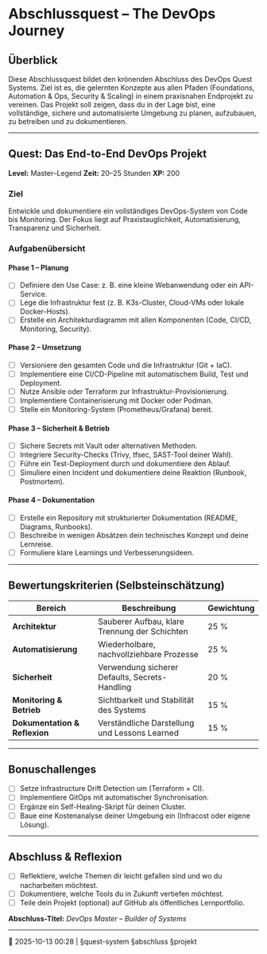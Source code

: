 # Abschlussquest – The DevOps Journey

## Überblick

Diese Abschlussquest bildet den krönenden Abschluss des DevOps Quest Systems.
Ziel ist es, die gelernten Konzepte aus allen Pfaden (Foundations, Automation & Ops, Security & Scaling) in einem praxisnahen Endprojekt zu vereinen.
Das Projekt soll zeigen, dass du in der Lage bist, eine vollständige, sichere und automatisierte Umgebung zu planen, aufzubauen, zu betreiben und zu dokumentieren.

---

## Quest: Das End-to-End DevOps Projekt

**Level:** Master–Legend
**Zeit:** 20–25 Stunden
**XP:** 200

### Ziel

Entwickle und dokumentiere ein vollständiges DevOps-System von Code bis Monitoring.
Der Fokus liegt auf Praxistauglichkeit, Automatisierung, Transparenz und Sicherheit.

### Aufgabenübersicht

#### Phase 1 – Planung

* [ ] Definiere den Use Case: z. B. eine kleine Webanwendung oder ein API-Service.
* [ ] Lege die Infrastruktur fest (z. B. K3s-Cluster, Cloud-VMs oder lokale Docker-Hosts).
* [ ] Erstelle ein Architekturdiagramm mit allen Komponenten (Code, CI/CD, Monitoring, Security).

#### Phase 2 – Umsetzung

* [ ] Versioniere den gesamten Code und die Infrastruktur (Git + IaC).
* [ ] Implementiere eine CI/CD-Pipeline mit automatischem Build, Test und Deployment.
* [ ] Nutze Ansible oder Terraform zur Infrastruktur-Provisionierung.
* [ ] Implementiere Containerisierung mit Docker oder Podman.
* [ ] Stelle ein Monitoring-System (Prometheus/Grafana) bereit.

#### Phase 3 – Sicherheit & Betrieb

* [ ] Sichere Secrets mit Vault oder alternativen Methoden.
* [ ] Integriere Security-Checks (Trivy, tfsec, SAST-Tool deiner Wahl).
* [ ] Führe ein Test-Deployment durch und dokumentiere den Ablauf.
* [ ] Simuliere einen Incident und dokumentiere deine Reaktion (Runbook, Postmortem).

#### Phase 4 – Dokumentation

* [ ] Erstelle ein Repository mit strukturierter Dokumentation (README, Diagrams, Runbooks).
* [ ] Beschreibe in wenigen Absätzen dein technisches Konzept und deine Lernreise.
* [ ] Formuliere klare Learnings und Verbesserungsideen.

---

## Bewertungskriterien (Selbsteinschätzung)

| Bereich                       | Beschreibung                                   | Gewichtung |
| ----------------------------- | ---------------------------------------------- | ---------- |
| **Architektur**               | Sauberer Aufbau, klare Trennung der Schichten  | 25 %       |
| **Automatisierung**           | Wiederholbare, nachvollziehbare Prozesse       | 25 %       |
| **Sicherheit**                | Verwendung sicherer Defaults, Secrets-Handling | 20 %       |
| **Monitoring & Betrieb**      | Sichtbarkeit und Stabilität des Systems        | 15 %       |
| **Dokumentation & Reflexion** | Verständliche Darstellung und Lessons Learned  | 15 %       |

---

## Bonuschallenges

* [ ] Setze Infrastructure Drift Detection um (Terraform + CI).
* [ ] Implementiere GitOps mit automatischer Synchronisation.
* [ ] Ergänze ein Self-Healing-Skript für deinen Cluster.
* [ ] Baue eine Kostenanalyse deiner Umgebung ein (Infracost oder eigene Lösung).

---

## Abschluss & Reflexion

* [ ] Reflektiere, welche Themen dir leicht gefallen sind und wo du nacharbeiten möchtest.
* [ ] Dokumentiere, welche Tools du in Zukunft vertiefen möchtest.
* [ ] Teile dein Projekt (optional) auf GitHub als öffentliches Lernportfolio.

**Abschluss-Titel:** *DevOps Master – Builder of Systems*

---

📅 2025-10-13 00:28 | §quest-system §abschluss §projekt
